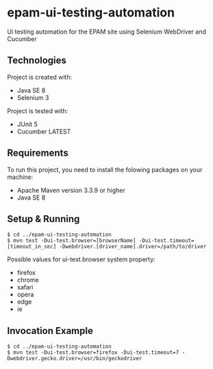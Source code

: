 # epam-ui-testing-automation
Ui testing automation for the EPAM site using Selenium WebDriver and Cucumber

## Technologies
Project is created with:
* Java SE 8
* Selenium 3

Project is tested with:
* JUnit 5
* Cucumber LATEST

## Requirements
To run this project, you need to install the folowing packages on your machine:
* Apache Maven version 3.3.9 or higher
* Java SE 8

## Setup & Running
```
$ cd ../epam-ui-testing-automation
$ mvn test -Dui-test.browser=[browserName] -Dui-test.timeout=[timeout_in_sec] -Dwebdriver.[driver_name].driver=/path/to/driver
```
Possible values for ui-test.browser system property: 
* firefox
* chrome
* safari
* opera
* edge
* ie


## Invocation Example
```
$ cd ../epam-ui-testing-automation
$ mvn test -Dui-test.browser=firefox -Dui-test.timeout=7 -Dwebdriver.gecko.driver=/usr/bin/geckodriver
```
